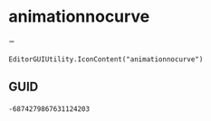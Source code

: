 # animationnocurve
![](/img/animationnocurve.png)

``` CSharp
EditorGUIUtility.IconContent("animationnocurve")
```
## GUID
```
-6874279867631124203
```
